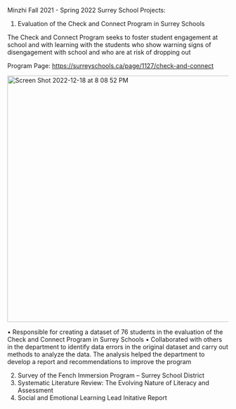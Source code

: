 Minzhi Fall 2021 - Spring 2022 Surrey School Projects:

1. Evaluation of the Check and Connect Program in Surrey Schools

The Check and Connect Program seeks to foster student engagement at school and with learning with the students who show warning signs of disengagement
with school and who are at risk of dropping out

Program Page: https://surreyschools.ca/page/1127/check-and-connect

<img width="562" alt="Screen Shot 2022-12-18 at 8 08 52 PM" src="https://user-images.githubusercontent.com/37996767/208345860-f57f92df-510d-409c-9b1d-b808647ec1b8.png">

• Responsible for creating a dataset of 76 students in the evaluation of the Check and Connect Program in Surrey Schools
• Collaborated with others in the department to identify data errors in the original dataset and carry out methods to analyze the data. The analysis helped   the department to develop a report and recommendations to improve the program


   
2. Survey of the Fench Immersion Program – Surrey School District
3. Systematic Literature Review: The Evolving Nature of Literacy and Assessment
4. Social and Emotional Learning Lead Initative Report
